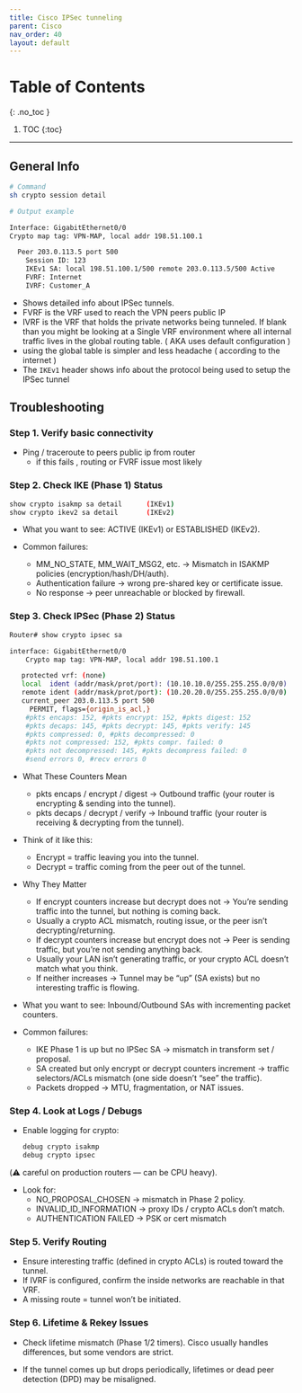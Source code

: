 ```yaml
---
title: Cisco IPSec tunneling
parent: Cisco
nav_order: 40
layout: default
---
```

# Table of Contents  
{: .no_toc }

1. TOC 
{:toc}

---



## **General Info**

```bash
# Command
sh crypto session detail

# Output example

Interface: GigabitEthernet0/0
Crypto map tag: VPN-MAP, local addr 198.51.100.1

  Peer 203.0.113.5 port 500
    Session ID: 123
    IKEv1 SA: local 198.51.100.1/500 remote 203.0.113.5/500 Active
    FVRF: Internet
    IVRF: Customer_A

``` 

* Shows detailed info about IPSec tunnels. 
* FVRF is the VRF used to reach the VPN peers public IP 
* IVRF is the VRF that holds the private networks being tunneled. If blank than you might be looking at a Single VRF environment where all internal traffic lives in the global routing table. ( AKA uses default configuration ) 
* using the global table is simpler and less headache ( according to the internet ) 
* The `IKEv1` header shows info about the protocol being used to setup the IPSec tunnel 

## **Troubleshooting**

### **Step 1. Verify basic connectivity**

* Ping / traceroute to peers public ip from router 
    * if this fails , routing or FVRF issue most likely  

### **Step 2. Check IKE (Phase 1) Status**

```bash
show crypto isakmp sa detail      (IKEv1)
show crypto ikev2 sa detail       (IKEv2)
```

* What you want to see: ACTIVE (IKEv1) or ESTABLISHED (IKEv2).

* Common failures:
    * MM_NO_STATE, MM_WAIT_MSG2, etc. → Mismatch in ISAKMP policies (encryption/hash/DH/auth).
    * Authentication failure → wrong pre-shared key or certificate issue.
    * No response → peer unreachable or blocked by firewall.

### **Step 3. Check IPSec (Phase 2) Status**

```bash
Router# show crypto ipsec sa

interface: GigabitEthernet0/0
    Crypto map tag: VPN-MAP, local addr 198.51.100.1

   protected vrf: (none)
   local  ident (addr/mask/prot/port): (10.10.10.0/255.255.255.0/0/0)
   remote ident (addr/mask/prot/port): (10.20.20.0/255.255.255.0/0/0)
   current_peer 203.0.113.5 port 500
     PERMIT, flags={origin_is_acl,}
    #pkts encaps: 152, #pkts encrypt: 152, #pkts digest: 152
    #pkts decaps: 145, #pkts decrypt: 145, #pkts verify: 145
    #pkts compressed: 0, #pkts decompressed: 0
    #pkts not compressed: 152, #pkts compr. failed: 0
    #pkts not decompressed: 145, #pkts decompress failed: 0
    #send errors 0, #recv errors 0
```

* What These Counters Mean

    * pkts encaps / encrypt / digest → Outbound traffic (your router is encrypting & sending into the tunnel).
    * pkts decaps / decrypt / verify → Inbound traffic (your router is receiving & decrypting from the tunnel).

* Think of it like this:

    * Encrypt = traffic leaving you into the tunnel.
    * Decrypt = traffic coming from the peer out of the tunnel.

* Why They Matter

    * If encrypt counters increase but decrypt does not → You’re sending traffic into the tunnel, but nothing is coming back.
    *  Usually a crypto ACL mismatch, routing issue, or the peer isn’t decrypting/returning.
    * If decrypt counters increase but encrypt does not → Peer is sending traffic, but you’re not sending anything back.
    * Usually your LAN isn’t generating traffic, or your crypto ACL doesn’t match what you think.
    * If neither increases → Tunnel may be “up” (SA exists) but no interesting traffic is flowing.

* What you want to see: Inbound/Outbound SAs with incrementing packet counters.

* Common failures:
    * IKE Phase 1 is up but no IPSec SA → mismatch in transform set / proposal.
    * SA created but only encrypt or decrypt counters increment → traffic selectors/ACLs mismatch (one side doesn’t “see” the traffic).
    * Packets dropped → MTU, fragmentation, or NAT issues.

### **Step 4. Look at Logs / Debugs**

* Enable logging for crypto:

    ```bash
    debug crypto isakmp
    debug crypto ipsec
    ```

(⚠️ careful on production routers — can be CPU heavy).

* Look for:
    * NO_PROPOSAL_CHOSEN → mismatch in Phase 2 policy.
    * INVALID_ID_INFORMATION → proxy IDs / crypto ACLs don’t match.
    * AUTHENTICATION FAILED → PSK or cert mismatch

### **Step 5. Verify Routing**

* Ensure interesting traffic (defined in crypto ACLs) is routed toward the tunnel.
* If IVRF is configured, confirm the inside networks are reachable in that VRF.
* A missing route = tunnel won’t be initiated.

### **Step 6. Lifetime & Rekey Issues**

* Check lifetime mismatch (Phase 1/2 timers). Cisco usually handles differences, but some vendors are strict.

* If the tunnel comes up but drops periodically, lifetimes or dead peer detection (DPD) may be misaligned.

